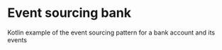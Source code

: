 # Event sourcing bank
Kotlin example of the event sourcing pattern for a bank account and its events
